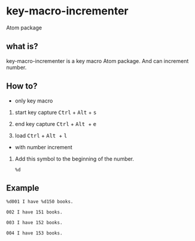 # key-macro-incrementer
Atom package

## what is?

key-macro-incrementer is a key macro Atom package. And can increment number.

## How to?

* only key macro
 1. start key capture
    <kbd>Ctrl</kbd> + <kbd>Alt</kbd> + <kbd>s</kbd>

 2. end key capture
    <kbd>Ctrl</kbd> + <kbd> Alt </kbd> + <kbd>e</kbd>

 3. load
    <kbd>Ctrl</kbd> + <kbd> Alt </kbd> + <kbd>l</kbd>

* with number increment
 1. Add this symbol to the beginning of the number.
    ~~~
    %d
    ~~~

## Example
~~~
%d001 I have %d150 books.

002 I have 151 books.

003 I have 152 books.

004 I have 153 books.
~~~
